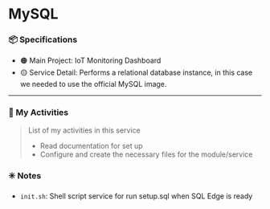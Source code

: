 # MySQL

### :package: Specifications
- :orange_circle: Main Project: IoT Monitoring Dashboard
- :yellow_circle: Service Detail: Performs a relational database instance, in this case we needed to use the official MySQL image.

***

### :scroll: My Activities
> List of my activities in this service
> * Read documentation for set up 
> * Configure and create the necessary files for the module/service  

### :eight_spoked_asterisk: Notes
- `init.sh`: Shell script service for run setup.sql when SQL Edge is ready


